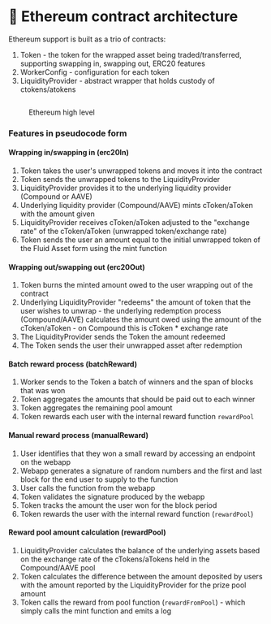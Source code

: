 # 💠 Ethereum contract architecture

Ethereum support is built as a trio of contracts:

1. Token - the token for the wrapped asset being traded/transferred, supporting swapping in, swapping out, ERC20 features
2. WorkerConfig - configuration for each token
3. LiquidityProvider - abstract wrapper that holds custody of ctokens/atokens

<figure><img src="https://fluidity.money/gitbook-content/ethereum-diagram.png" alt=""><figcaption><p>Ethereum high level</p></figcaption></figure>

### Features in pseudocode form

#### Wrapping in/swapping in (erc20In)

1. Token takes the user's unwrapped tokens and moves it into the contract
2. Token sends the unwrapped tokens to the LiquidityProvider
3. LiquidityProvider provides it to the underlying liquidity provider (Compound or AAVE)
4. Underlying liquidity provider (Compound/AAVE) mints cToken/aToken with the amount given
5. LiquidityProvider receives cToken/aToken adjusted to the "exchange rate" of the cToken/aToken (unwrapped token/exchange rate)
6. Token sends the user an amount equal to the initial unwrapped token of the Fluid Asset form using the mint function

#### Wrapping out/swapping out (erc20Out)

1. Token burns the minted amount owed to the user wrapping out of the contract
2. Underlying LiquidityProvider "redeems" the amount of token that the user wishes to unwrap - the underlying redemption process (Compound/AAVE) calculates the amount owed using the amount of the cToken/aToken - on Compound this is cToken \* exchange rate
3. The LiquidityProvider sends the Token the amount redeemed
4. The Token sends the user their unwrapped asset after redemption

#### Batch reward process (batchReward)

1. Worker sends to the Token a batch of winners and the span of blocks that was won
2. Token aggregates the amounts that should be paid out to each winner
3. Token aggregates the remaining pool amount
4. Token rewards each user with the internal reward function `rewardPool`

#### Manual reward process (manualReward)

1. User identifies that they won a small reward by accessing an endpoint on the webapp
2. Webapp generates a signature of random numbers and the first and last block for the end user to supply to the function
3. User calls the function from the webapp
4. Token validates the signature produced by the webapp
5. Token tracks the amount the user won for the block period
6. Token rewards the user with the internal reward function (`rewardPool`)

#### Reward pool amount calculation (rewardPool)

1. LiquidityProvider calculates the balance of the underlying assets based on the exchange rate of the cTokens/aTokens held in the Compound/AAVE pool&#x20;
2. Token calculates the difference between the amount deposited by users with the amount reported by the LiquidityProvider for the prize pool amount
3. Token calls the reward from pool function (`rewardFromPool`) - which simply calls the mint function and emits a log

